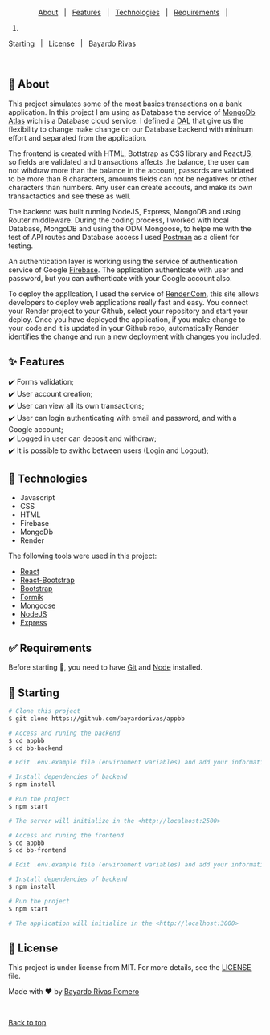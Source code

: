 <p align="center">
  <a href="#dart-about">About</a> &#xa0; | &#xa0; 
  <a href="#sparkles-features">Features</a> &#xa0; | &#xa0;
  <a href="#rocket-technologies">Technologies</a> &#xa0; | &#xa0;
  <a href="#white_check_mark-requirements">Requirements</a> &#xa0; | &#xa0;

  1. 

  <a href="#checkered_flag-starting">Starting</a> &#xa0; | &#xa0;
  <a href="#memo-license">License</a> &#xa0; | &#xa0;
  <a href="https://github.com/bayardorivas" target="_blank">Bayardo Rivas</a>
</p>

<br>

## :dart: About ##

  This project simulates some of the most basics transactions on a bank application. In this project I am using as Database the service of [MongoDb Atlas](https://www.mongodb.com/atlas/database) wich is a Database cloud service. I defined a [DAL](https://en.wikipedia.org/wiki/Database_abstraction_layer) that give us the flexibility to change make change on our Database backend with mininum effort and separated from the application. 
  
  The frontend is created with HTML, Bottstrap as CSS library and ReactJS, so fields are validated and transactions affects the balance, the user can not wihdraw more than the balance in the account, passords are validated to be more than 8 characters, amounts fields can not be negatives or other characters than numbers. Any user can create accouts, and make its own transactactios and see these as well.
  
  The backend was built running NodeJS, Express, MongoDB and using Router middleware. During the coding process, I worked with local Database, MongoDB and using the ODM Mongoose, to helpe me with the test of API routes and Database access I used [Postman](https://www.postman.com/) as a client for testing.
  
  An authentication layer is working using the service of authentication service of Google [Firebase](https://firebase.google.com/). The application authenticate with user and password, but you can authenticate with your Google account also.
  
  To deploy the appllcation, I used the service of [Render.Com](https://render.com/), this site allows developers to deploy web applications really fast and easy. You connect your Render project to your Github, select your repository and start your deploy. Once you have deployed the application, if you make change to your code and it is updated in your Github repo, automatically Render identifies the change and run a new deployment with changes you included.

## :sparkles: Features ##

:heavy_check_mark: Forms validation;\
:heavy_check_mark: User account creation;\
:heavy_check_mark: User can view all its own transactions;\
:heavy_check_mark: User can login authenticating with email and password, and with a Google account;\
:heavy_check_mark: Logged in user can deposit and withdraw;\
:heavy_check_mark: It is possible to swithc between users (Login and Logout);

## :rocket: Technologies ##

  - Javascript
  - CSS
  - HTML
  - Firebase
  - MongoDb
  - Render
  
  
The following tools were used in this project:

- [React](https://en.reactjs.org/)
- [React-Bootstrap](https://react-bootstrap.github.io/)
- [Bootstrap](https://getbootstrap.com/)
- [Formik](https://formik.org/)
- [Mongoose](https://mongoosejs.com/)
- [NodeJS](https://nodejs.org/en/)
- [Express](https://expressjs.com/)

## :white_check_mark: Requirements ##

Before starting :checkered_flag:, you need to have [Git](https://git-scm.com) and [Node](https://nodejs.org/en/) installed.

## :checkered_flag: Starting ##

```bash
# Clone this project
$ git clone https://github.com/bayardorivas/appbb

# Access and runing the backend
$ cd appbb
$ cd bb-backend

# Edit .env.example file (environment variables) and add your information, then rename it to .env

# Install dependencies of backend
$ npm install

# Run the project
$ npm start

# The server will initialize in the <http://localhost:2500>

# Access and runing the frontend
$ cd appbb
$ cd bb-frontend

# Edit .env.example file (environment variables) and add your information, then rename it to .env

# Install dependencies of backend
$ npm install

# Run the project
$ npm start

# The application will initialize in the <http://localhost:3000>

```

## :memo: License ##

This project is under license from MIT. For more details, see the [LICENSE](LICENSE.md) file.


Made with :heart: by <a href="https://github.com/bayardorivas" target="_blank">Bayardo Rivas Romero</a>

&#xa0;

<a href="#top">Back to top</a>
